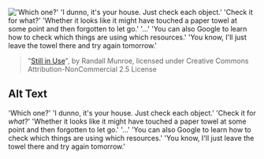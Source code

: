 !['Which one?' 'I dunno, it's your house. Just check each object.' 'Check it for *what*?' 'Whether it looks like it might have touched a paper towel at some point and then forgotten to let go.' '...' 'You can also Google to learn how to check which things are using which resources.' 'You know, I'll just leave the towel there and try again tomorrow.'](https://imgs.xkcd.com/comics/still_in_use.png)
> "[Still in Use](https://xkcd.com/1888/)", by Randall Munroe, licensed under Creative Commons Attribution-NonCommercial 2.5 License

## Alt Text
'Which one?' 'I dunno, it's your house. Just check each object.' 'Check it for *what*?' 'Whether it looks like it might have touched a paper towel at some point and then forgotten to let go.' '...' 'You can also Google to learn how to check which things are using which resources.' 'You know, I'll just leave the towel there and try again tomorrow.'

